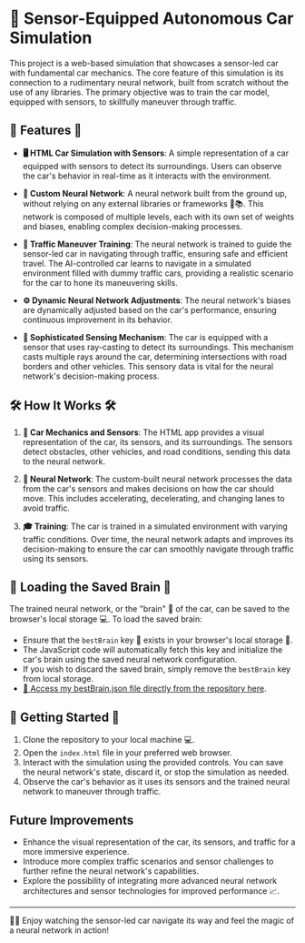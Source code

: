 # 🚗 Sensor-Equipped Autonomous Car Simulation 

This project is a web-based simulation that showcases a sensor-led car with fundamental car mechanics. The core feature of this simulation is its connection to a rudimentary neural network, built from scratch without the use of any libraries. The primary objective was to train the car model, equipped with sensors, to skillfully maneuver through traffic.

## 🌟 Features 🌟

- **🖥️ HTML Car Simulation with Sensors**: A simple representation of a car equipped with sensors to detect its surroundings. Users can observe the car's behavior in real-time as it interacts with the environment.
  
- **🧠 Custom Neural Network**: A neural network built from the ground up, without relying on any external libraries or frameworks 🚫📚. This network is composed of multiple levels, each with its own set of weights and biases, enabling complex decision-making processes.
  
- **🚦 Traffic Maneuver Training**: The neural network is trained to guide the sensor-led car in navigating through traffic, ensuring safe and efficient travel. The AI-controlled car learns to navigate in a simulated environment filled with dummy traffic cars, providing a realistic scenario for the car to hone its maneuvering skills.
  
- **⚙️ Dynamic Neural Network Adjustments**: The neural network's biases are dynamically adjusted based on the car's performance, ensuring continuous improvement in its behavior.
  
- **📡 Sophisticated Sensing Mechanism**: The car is equipped with a sensor that uses ray-casting to detect its surroundings. This mechanism casts multiple rays around the car, determining intersections with road borders and other vehicles. This sensory data is vital for the neural network's decision-making process.

## 🛠️ How It Works 🛠️

1. **🚗 Car Mechanics and Sensors**: The HTML app provides a visual representation of the car, its sensors, and its surroundings. The sensors detect obstacles, other vehicles, and road conditions, sending this data to the neural network.
  
2. **🧠 Neural Network**: The custom-built neural network processes the data from the car's sensors and makes decisions on how the car should move. This includes accelerating, decelerating, and changing lanes to avoid traffic.
  
3. **🎓 Training**: The car is trained in a simulated environment with varying traffic conditions. Over time, the neural network adapts and improves its decision-making to ensure the car can smoothly navigate through traffic using its sensors.

## 💾 Loading the Saved Brain 💾

The trained neural network, or the "brain" 🧠 of the car, can be saved to the browser's local storage 💻. To load the saved brain:

- Ensure that the `bestBrain` key 🔑 exists in your browser's local storage 💾.
- The JavaScript code will automatically fetch this key and initialize the car's brain using the saved neural network configuration.
- If you wish to discard the saved brain, simply remove the `bestBrain` key from local storage.
- [🔗 Access my bestBrain.json file directly from the repository here](https://github.com/yuvalmoscovitz/autonomous-car-project/blob/main/bestBrain.json).

## 🚀 Getting Started 🚀

1. Clone the repository to your local machine 💻.
2. Open the `index.html` file in your preferred web browser.
3. Interact with the simulation using the provided controls. You can save the neural network's state, discard it, or stop the simulation as needed.
4. Observe the car's behavior as it uses its sensors and the trained neural network to maneuver through traffic.

## Future Improvements 

- Enhance the visual representation of the car, its sensors, and traffic for a more immersive experience.
- Introduce more complex traffic scenarios and sensor challenges to further refine the neural network's capabilities.
- Explore the possibility of integrating more advanced neural network architectures and sensor technologies for improved performance 📈.

---

🚗💨 Enjoy watching the sensor-led car navigate its way and feel the magic of a neural network in action! 
